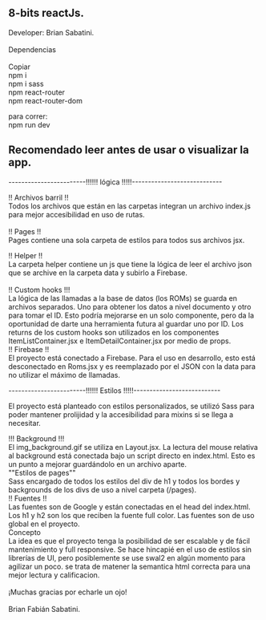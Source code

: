 ## 8-bits reactJs.
Developer: Brian Sabatini.<br>
<br>
Dependencias<br>
<br>
Copiar  <br>
 npm i <br>
 npm i sass <br>
 npm react-router<br>
 npm react-router-dom<br>



para correr:<br>
 npm run dev<br>

## Recomendado leer antes de usar o visualizar la app.

------------------------!!!!!! lógica !!!!!----------------------------<br>

!! Archivos barril !!<br>
 Todos los archivos que están en las carpetas integran un archivo index.js para mejor accesibilidad en uso de rutas.<br>
<br>
!! Pages !!<br> Pages contiene una sola carpeta de estilos para todos sus archivos jsx.

!! Helper !!<br>
 La carpeta helper contiene un js que tiene la lógica de leer el archivo json que se archive en la carpeta data y subirlo a Firebase.<br>
<br>
!! Custom hooks !!!<br>
 La lógica de las llamadas a la base de datos (los ROMs) se guarda en archivos separados. Uno para obtener los datos a nivel documento y otro para tomar el ID. Esto podría mejorarse en un solo componente, pero da la oportunidad de darte una herramienta futura al guardar uno por ID. Los returns de los custom hooks son utilizados en los componentes ItemListContainer.jsx e ItemDetailContainer.jsx por medio de props.
<br>
!! Firebase !!<br>
 El proyecto está conectado a Firebase. Para el uso en desarrollo, esto está desconectado en Roms.jsx y es reemplazado por el JSON con la data para no utilizar el máximo de llamadas.

------------------------!!!!!! Estilos !!!!!---------------------------<br>

El proyecto está planteado con estilos personalizados, se utilizó Sass para poder mantener prolijidad y la accesibilidad para mixins si se llega a necesitar.<br>

!!! Background !!!<br>
El img_background.gif se utiliza en Layout.jsx. La lectura del mouse relativa al background está conectada bajo un script directo en index.html. Esto es un punto a mejorar guardándolo en un archivo aparte.
<br>
""Estilos de pages""<br>
Sass encargado de todos los estilos del div de h1 y todos los bordes y backgrounds de los divs de uso a nivel carpeta (/pages).
<br>
!! Fuentes !!<br>
Las fuentes son de Google y están conectadas en el head del index.html. Los h1 y h2 son los que reciben la fuente full color. Las fuentes son de uso global en el proyecto.
<br>
Concepto<br>
La idea es que el proyecto tenga la posibilidad de ser escalable y de fácil mantenimiento y full responsive. Se hace hincapié en el uso de estilos sin librerías de UI, pero posiblemente se use swal2 en algún momento para agilizar un poco.
se trata de matener la semantica html correcta para una mejor lectura y calificacion.<br>
<br>
¡Muchas gracias por echarle un ojo!<br>
<br>
Brian Fabián Sabatini.<br>
